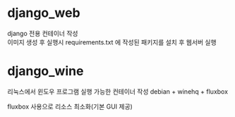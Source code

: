 # django_web
django 전용 컨테이너 작성  
이미지 생성 후 실행시 requirements.txt 에 작성된 패키지를 설치 후 웹서버 실행


# django_wine
리눅스에서 윈도우 프로그램 실행 가능한 컨테이너 작성
debian + winehq + fluxbox

fluxbox 사용으로 리소스 최소화(기본 GUI 제공)
